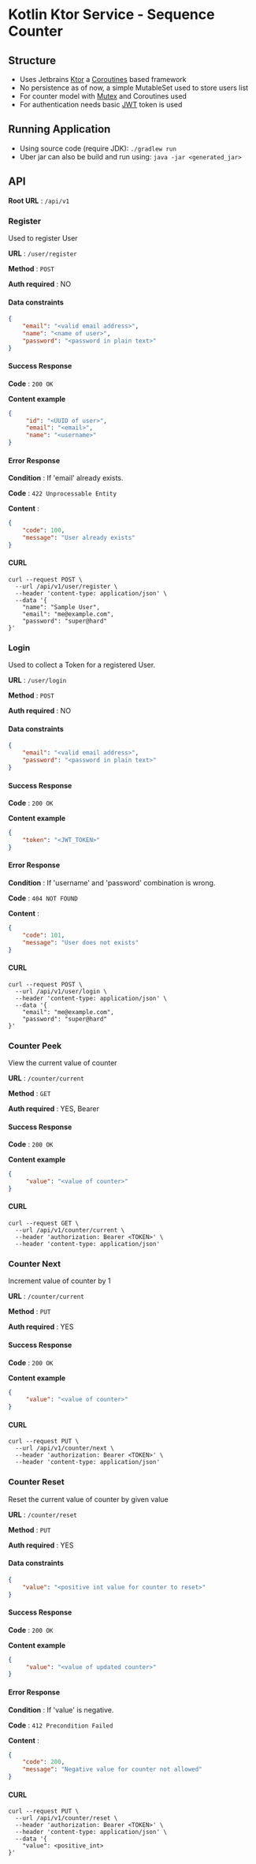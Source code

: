 # Kotlin Ktor Service - Sequence Counter

## Structure
 - Uses Jetbrains [Ktor](https://ktor.io) a [Coroutines](https://kotlinlang.org/docs/reference/coroutines/coroutines-guide.html) based framework
 - No persistence as of now, a simple MutableSet used to store users list
 - For counter model with [Mutex](https://kotlin.github.io/kotlinx.coroutines/kotlinx-coroutines-core/kotlinx.coroutines.sync/-mutex/index.html) and Coroutines used
 - For authentication needs basic [JWT](https://jwt.io) token is used
 
## Running Application
 - Using source code (require JDK): `./gradlew run` 
 - Uber jar can also be build and run using: `java -jar <generated_jar>`
 
## API
**Root URL** : `/api/v1`

### Register
Used to register User

**URL** : `/user/register`

**Method** : `POST`

**Auth required** : NO

#### Data constraints

```json
{    
    "email": "<valid email address>",
    "name": "<name of user>",
    "password": "<password in plain text>"
}
```

#### Success Response

**Code** : `200 OK`

**Content example**

```json
{
     "id": "<UUID of user>",
     "email": "<email>",
     "name": "<username>"
}
```

#### Error Response

**Condition** : If 'email' already exists.

**Code** : `422 Unprocessable Entity`

**Content** :

```json
{
    "code": 100,
    "message": "User already exists"
}
```

#### CURL
```shell script
curl --request POST \
  --url /api/v1/user/register \
  --header 'content-type: application/json' \
  --data '{
	"name": "Sample User",
	"email": "me@example.com",
	"password": "super@hard"
}'
```

### Login
Used to collect a Token for a registered User.

**URL** : `/user/login`

**Method** : `POST`

**Auth required** : NO

#### Data constraints

```json
{
    "email": "<valid email address>",
    "password": "<password in plain text>"
}
```

#### Success Response

**Code** : `200 OK`

**Content example**

```json
{
    "token": "<JWT_TOKEN>"
}
```

#### Error Response

**Condition** : If 'username' and 'password' combination is wrong.

**Code** : `404 NOT FOUND`

**Content** :

```json
{
    "code": 101,
    "message": "User does not exists"
}
```

#### CURL
```shell script
curl --request POST \
  --url /api/v1/user/login \
  --header 'content-type: application/json' \
  --data '{
	"email": "me@example.com",
	"password": "super@hard"
}'
```


### Counter Peek
View the current value of counter

**URL** : `/counter/current`

**Method** : `GET`

**Auth required** : YES, Bearer 

#### Success Response

**Code** : `200 OK`

**Content example**

```json
{
     "value": "<value of counter>"
}
```

#### CURL
```shell script
curl --request GET \
  --url /api/v1/counter/current \
  --header 'authorization: Bearer <TOKEN>' \
  --header 'content-type: application/json'
```

### Counter Next
Increment value of counter by 1

**URL** : `/counter/current`

**Method** : `PUT`

**Auth required** : YES

#### Success Response

**Code** : `200 OK`

**Content example**

```json
{
     "value": "<value of counter>"
}
```

#### CURL
```shell script
curl --request PUT \
  --url /api/v1/counter/next \
  --header 'authorization: Bearer <TOKEN>' \
  --header 'content-type: application/json'
```


### Counter Reset
Reset the current value of counter by given value

**URL** : `/counter/reset`

**Method** : `PUT`

**Auth required** : YES

#### Data constraints

```json
{
    "value": "<positive int value for counter to reset>"
}
```


#### Success Response

**Code** : `200 OK`

**Content example**

```json
{
     "value": "<value of updated counter>"
}
```

#### Error Response

**Condition** : If 'value' is negative.

**Code** : `412 Precondition Failed`

**Content** :

```json
{
    "code": 200,
    "message": "Negative value for counter not allowed"
}
```

#### CURL
```shell script
curl --request PUT \
  --url /api/v1/counter/reset \
  --header 'authorization: Bearer <TOKEN>' \
  --header 'content-type: application/json' \
  --data '{
	"value": <positive_int>
}'
```


